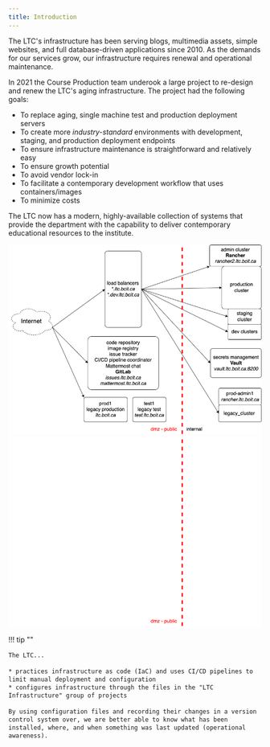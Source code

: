 ```yaml
---
title: Introduction
---
```


The LTC's infrastructure has been serving blogs, multimedia assets, simple websites, and full database-driven applications since 2010. As the demands for our services grow, our infrastructure requires renewal and operational maintenance.

In 2021 the Course Production team underook a large project to re-design and renew the LTC's aging infrastructure. The project had the following goals:

* To replace aging, single machine test and production deployment servers
* To create more *industry-standard* environments with development, staging, and production deployment endpoints
* To ensure infrastructure maintenance is straightforward and relatively easy
* To ensure growth potential
* To avoid vendor lock-in
* To facilitate a contemporary development workflow that uses containers/images
* To minimize costs

The LTC now has a modern, highly-available collection of systems that provide the department with the capability to deliver contemporary educational resources to the institute.

![ltc-infrastructure](assets/ltc-infrastructure-simple.png#only-light)
![ltc-infrastructure](assets/ltc-infrastructure-simple-dark.png#only-dark)

!!! tip ""

    The LTC...

    * practices infrastructure as code (IaC) and uses CI/CD pipelines to limit manual deployment and configuration
    * configures infrastructure through the files in the "LTC Infrastructure" group of projects

    By using configuration files and recording their changes in a version control system over, we are better able to know what has been installed, where, and when something was last updated (operational awareness).
